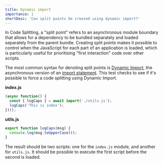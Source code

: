 ```yaml
---
title: Dynamic import
importance: 1
shortDesc: 'Can split points be created using dynamic import?'
---
```


In Code Splitting, a "split point" refers to an asynchronous module boundary that allows for a dependency to be bundled separately and loaded separately from the parent bundle. Creating split points makes it possible to control when the JavaScript for each part of an application is loaded, which is particularly useful for prioritising "first interaction" code over other scripts.

The most common syntax for denoting split points is [Dynamic Import], the asynchronous version of an [import statement]. This test checks to see if it's possible to force a code splitting using Dynamic Import.

**index.js**

```js
(async function() {
  const { logCaps } = await import('./utils.js');
  logCaps('This is index');
})();
```

**utils.js**

```js
export function logCaps(msg) {
  console.log(msg.toUpperCase());
}
```

The result should be two scripts: one for the `index.js` module, and another for `utils.js`. It should be possible to execute the first script before the second is loaded.

[dynamic import]: https://developer.mozilla.org/en-US/docs/Web/JavaScript/Reference/Statements/import#Dynamic_Imports
[import statement]: https://developer.mozilla.org/en-US/docs/Web/JavaScript/Reference/Statements/import
